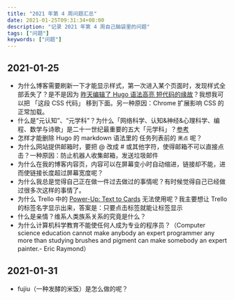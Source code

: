 ```yaml
---
title: "2021 年第 4 周问题汇总"
date: 2021-01-25T09:31:34+08:00
description: "记录 2021 年第 4 周自己脑袋里的问题"
tags: ["问题"]
keywords: ["问题"]
---
```


## 2021-01-25

- 为什么博客需要刷新一下才能显示样式，第一次进入某个页面时，发现样式全部丢失了？是不是因为 [昨天编辑了 Hugo 语法高亮 短代码的缘故][]？我想我可以把 「这段 CSS 代码」 移到下面。另一种原因：Chrome 扩展影响 CSS 的正常加载。
- 什么是“元认知”、“元学科”？为什么「网络科学、认知&神经&心理科学、编程、数学与诗歌」是二十一世纪最重要的五大「元学科」？[参考][]
- 怎样才能删除 Hugo 的 markdown 语法里的 任务列表前的 `黑点` 呢？
- 为什么网站提供邮箱时，要把 @ 改成 # 或其他字符，使得邮箱不可以直接点击？一种原因：防止机器人收集邮箱，发送垃圾邮件
- 为什么在我的博客内容页，内容可以在屏幕变小时自动缩进，链接却不能，进而使链接长度超过屏幕宽度呢？
- 为什么我总是觉得自己正在做一件过去做过的事情呢？有时候觉得自己已经做过很多次这样的事情了。
- 为什么 Trello 中的 [Power-Up: Text to Cards][] 无法使用呢？我主要想让 Trello 的标签名字显示出来，答案是：只要点击标签就能让标签显示
- 什么是亲情？维系人类族系关系的究竟是什么？
- 为什么计算机科学教育不能使任何人成为专业的程序员？（Computer science education cannot make anybody an expert programmer any more than studying brushes and pigment can make somebody an expert painter.- Eric Raymond）

## 2021-01-31

- fujiu（一种发酵的米饭）是怎么做的呢？

[昨天编辑了 Hugo 语法高亮 短代码的缘故]: https://github.com/tianheg/blog/compare/1bed2bcf1a4270fcf4f9382b0d4151d14e9ebac1...main
[参考]: https://www.yangzhiping.com/psy/openmintalk.html
[Power-Up: Text to Cards]: https://trello.com/power-ups/5e14aa34ce4580518945bf9b/text-to-cards
